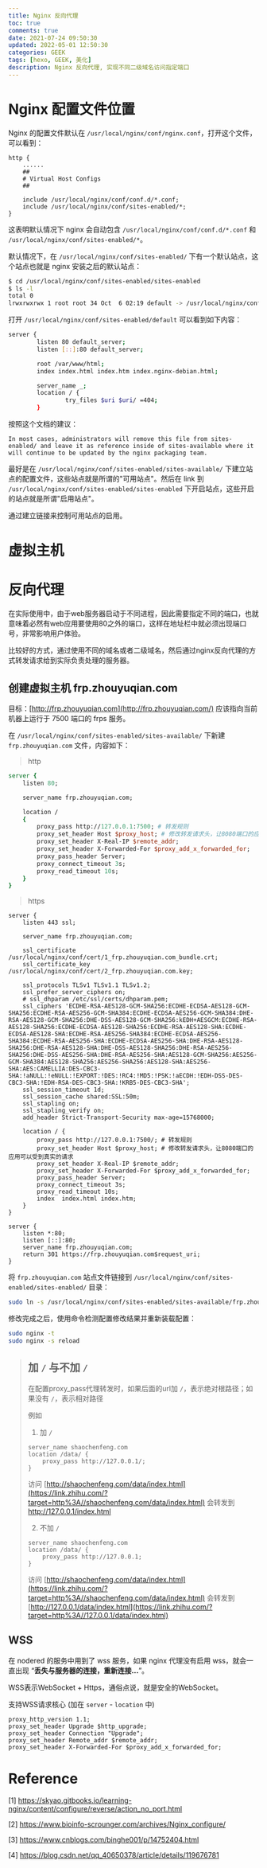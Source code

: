 ```yaml
---
title: Nginx 反向代理
toc: true
comments: true
date: 2021-07-24 09:50:30
updated: 2022-05-01 12:50:30
categories: GEEK
tags: [hexo, GEEK, 美化]
description: Nginx 反向代理, 实现不同二级域名访问指定端口
---
```


# Nginx 配置文件位置

Nginx 的配置文件默认在 `/usr/local/nginx/conf/nginx.conf`，打开这个文件，可以看到：

~~~nginx
http {
    ......
    ##
    # Virtual Host Configs
    ##

    include /usr/local/nginx/conf/conf.d/*.conf;
    include /usr/local/nginx/conf/sites-enabled/*;
}
~~~

这表明默认情况下 nginx 会自动包含 `/usr/local/nginx/conf/conf.d/*.conf` 和 `/usr/local/nginx/conf/sites-enabled/*`。

默认情况下，在 `/usr/local/nginx/conf/sites-enabled/` 下有一个默认站点，这个站点也就是 nginx 安装之后的默认站点：

```bash
$ cd /usr/local/nginx/conf/sites-enabled/sites-enabled
$ ls -l
total 0
lrwxrwxrwx 1 root root 34 Oct  6 02:19 default -> /usr/local/nginx/conf/sites-enabled/sites-available/default
```

打开 `/usr/local/nginx/conf/sites-enabled/default` 可以看到如下内容：

```bash
server {
        listen 80 default_server;
        listen [::]:80 default_server;

        root /var/www/html;
        index index.html index.htm index.nginx-debian.html;

        server_name _;
        location / {
                try_files $uri $uri/ =404;
        }
```

按照这个文档的建议：

~~~
In most cases, administrators will remove this file from sites-enabled/ and leave it as reference inside of sites-available where it will continue to be updated by the nginx packaging team.
~~~

最好是在 `/usr/local/nginx/conf/sites-enabled/sites-available/` 下建立站点的配置文件，这些站点就是所谓的"可用站点"。然后在 link 到 `/usr/local/nginx/conf/sites-enabled/sites-enabled` 下开启站点，这些开启的站点就是所谓"启用站点"。

通过建立链接来控制可用站点的启用。

# 虚拟主机

# 反向代理

在实际使用中，由于web服务器启动于不同进程，因此需要指定不同的端口，也就意味着必然有web应用要使用80之外的端口，这样在地址栏中就必须出现端口号，非常影响用户体验。

比较好的方式，通过使用不同的域名或者二级域名，然后通过nginx反向代理的方式转发请求给到实际负责处理的服务器。

## 创建虚拟主机 frp.zhouyuqian.com

目标：[http://frp.zhouyuqian.com](http://frp.zhouyuqian.com/) 应该指向当前机器上运行于 7500 端口的 frps 服务。

在 `/usr/local/nginx/conf/sites-enabled/sites-available/` 下新建 `frp.zhouyuqian.com` 文件，内容如下：

> http

```tcl
server {
    listen 80;

    server_name frp.zhouyuqian.com;

    location /
    {
        proxy_pass http://127.0.0.1:7500; # 转发规则
        proxy_set_header Host $proxy_host; # 修改转发请求头，让8080端口的应用可以受到真实的请求
        proxy_set_header X-Real-IP $remote_addr;
        proxy_set_header X-Forwarded-For $proxy_add_x_forwarded_for;
        proxy_pass_header Server;
        proxy_connect_timeout 3s;
        proxy_read_timeout 10s;
    }
}
```

> https

~~~
server {
    listen 443 ssl;

    server_name frp.zhouyuqian.com;

    ssl_certificate /usr/local/nginx/conf/cert/1_frp.zhouyuqian.com_bundle.crt;
    ssl_certificate_key /usr/local/nginx/conf/cert/2_frp.zhouyuqian.com.key;

    ssl_protocols TLSv1 TLSv1.1 TLSv1.2;
    ssl_prefer_server_ciphers on;
    # ssl_dhparam /etc/ssl/certs/dhparam.pem;
    ssl_ciphers 'ECDHE-RSA-AES128-GCM-SHA256:ECDHE-ECDSA-AES128-GCM-SHA256:ECDHE-RSA-AES256-GCM-SHA384:ECDHE-ECDSA-AES256-GCM-SHA384:DHE-RSA-AES128-GCM-SHA256:DHE-DSS-AES128-GCM-SHA256:kEDH+AESGCM:ECDHE-RSA-AES128-SHA256:ECDHE-ECDSA-AES128-SHA256:ECDHE-RSA-AES128-SHA:ECDHE-ECDSA-AES128-SHA:ECDHE-RSA-AES256-SHA384:ECDHE-ECDSA-AES256-SHA384:ECDHE-RSA-AES256-SHA:ECDHE-ECDSA-AES256-SHA:DHE-RSA-AES128-SHA256:DHE-RSA-AES128-SHA:DHE-DSS-AES128-SHA256:DHE-RSA-AES256-SHA256:DHE-DSS-AES256-SHA:DHE-RSA-AES256-SHA:AES128-GCM-SHA256:AES256-GCM-SHA384:AES128-SHA256:AES256-SHA256:AES128-SHA:AES256-SHA:AES:CAMELLIA:DES-CBC3-SHA:!aNULL:!eNULL:!EXPORT:!DES:!RC4:!MD5:!PSK:!aECDH:!EDH-DSS-DES-CBC3-SHA:!EDH-RSA-DES-CBC3-SHA:!KRB5-DES-CBC3-SHA';
    ssl_session_timeout 1d;
    ssl_session_cache shared:SSL:50m;
    ssl_stapling on;
    ssl_stapling_verify on;
    add_header Strict-Transport-Security max-age=15768000;

    location / {
        proxy_pass http://127.0.0.1:7500/; # 转发规则
        proxy_set_header Host $proxy_host; # 修改转发请求头，让8080端口的应用可以受到真实的请求
        proxy_set_header X-Real-IP $remote_addr;
        proxy_set_header X-Forwarded-For $proxy_add_x_forwarded_for;
        proxy_pass_header Server;
        proxy_connect_timeout 3s;
        proxy_read_timeout 10s;
        index  index.html index.htm;
    }
}

server {
    listen *:80;
    listen [::]:80;
    server_name frp.zhouyuqian.com;
    return 301 https://frp.zhouyuqian.com$request_uri;
}
~~~

将 `frp.zhouyuqian.com` 站点文件链接到 `/usr/local/nginx/conf/sites-enabled/sites-enabled/` 目录：

```bash
sudo ln -s /usr/local/nginx/conf/sites-enabled/sites-available/frp.zhouyuqian.com /usr/local/nginx/conf/sites-enabled/sites-enabled/frp.zhouyuqian.com
```

修改完成之后，使用命令检测配置修改结果并重新装载配置：

```bash
sudo nginx -t
sudo nginx -s reload
```

 > ## 加 `/` 与不加 `/`
 >
 > 在配置proxy_pass代理转发时，如果后面的url加 `/`，表示绝对根路径；如果没有 `/`，表示相对路径
 >
 > 例如
 >
 > 1. 加 `/`
 >
 > ```text
 > server_name shaochenfeng.com
 > location /data/ {
 >     proxy_pass http://127.0.0.1/;
 > }
 > ```
 >
 > 访问 [http://shaochenfeng.com/data/index.html](https://link.zhihu.com/?target=http%3A//shaochenfeng.com/data/index.html) 会转发到 http://127.0.0.1/index.html
 >
 > 2. 不加 `/`
 >
 > ```text
 > server_name shaochenfeng.com
 > location /data/ {
 >     proxy_pass http://127.0.0.1;
 > }
 > ```
 >
 > 访问 [http://shaochenfeng.com/data/index.html](https://link.zhihu.com/?target=http%3A//shaochenfeng.com/data/index.html) 会转发到 [http://127.0.0.1/data/index.html](https://link.zhihu.com/?target=http%3A//127.0.0.1/data/index.html)

## WSS

在 nodered 的服务中用到了 wss 服务，如果 nginx 代理没有启用 wss，就会一直出现 “**丢失与服务器的连接，重新连接...**”。

WSS表示WebSocket + Https，通俗点说，就是安全的WebSocket。

支持WSS请求核心 (加在 `server` - `location` 中)

    proxy_http_version 1.1;
    proxy_set_header Upgrade $http_upgrade;
    proxy_set_header Connection "Upgrade";
    proxy_set_header Remote_addr $remote_addr;
    proxy_set_header X-Forwarded-For $proxy_add_x_forwarded_for;

# Reference

[1] https://skyao.gitbooks.io/learning-nginx/content/configure/reverse/action_no_port.html

[2] https://www.bioinfo-scrounger.com/archives/Nginx_configure/

[3] https://www.cnblogs.com/binghe001/p/14752404.html

[4] https://blog.csdn.net/qq_40650378/article/details/119676781
